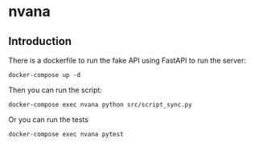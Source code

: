 # nvana

## Introduction

There is a dockerfile to run the fake API using FastAPI to run the server:

```shell script
docker-compose up -d
```

Then you can run the script:

```shell script
docker-compose exec nvana python src/script_sync.py 
```

Or you can run the tests
```shell script
docker-compose exec nvana pytest
```
